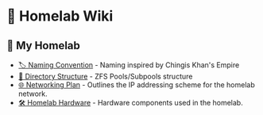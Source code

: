 # 📑 Homelab Wiki

## 🐎 My Homelab
* [🏷️ Naming Convention](./homelab/naming-convention.md) - Naming inspired by Chingis Khan's Empire
* [📁 Directory Structure](./homelab/directory-structure.md) - ZFS Pools/Subpools structure
* [🌐 Networking Plan](./homelab/ip-plan.md) - Outlines the IP addressing scheme for the homelab network.
* [🛠️ Homelab Hardware](./homelab/hardware.md) - Hardware components used in the homelab.



